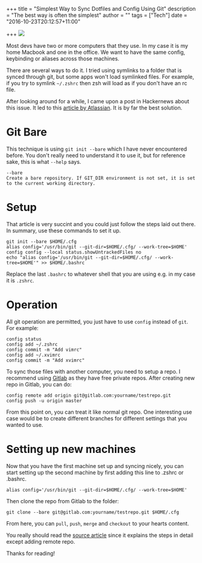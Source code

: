 +++
title = "Simplest Way to Sync Dotfiles and Config Using Git"
description = "The best way is often the simplest"
author = ""
tags = ["Tech"]
date = "2016-10-23T20:12:57+11:00"

+++
![](/blogFiles/f7d18bf3e4fb.jpg)

Most devs have two or more computers that they use. In my case it is my home Macbook and one in the office. We want to have the same config, keybinding or aliases across those machines.

There are several ways to do it. I tried using symlinks to a folder that is synced through git, but some apps won't load symlinked files. For example, if you try to symlink `~/.zshrc` then zsh will load as if you don't have an rc file.

After looking around for a while, I came upon a post in Hackernews about this issue. It led to this [article by Atlassian](https://developer.atlassian.com/blog/2016/02/best-way-to-store-dotfiles-git-bare-repo/). It is by far the best solution.

# Git Bare
This technique is using `git init --bare` which I have never encountered before. You don't really need to understand it to use it, but for reference sake, this is what `--help` says.

```
--bare
Create a bare repository. If GIT_DIR environment is not set, it is set to the current working directory.
```

# Setup
That article is very succint and you could just follow the steps laid out there. In summary, use these commands to set it up.

```
git init --bare $HOME/.cfg
alias config='/usr/bin/git --git-dir=$HOME/.cfg/ --work-tree=$HOME'
config config --local status.showUntrackedFiles no
echo "alias config='/usr/bin/git --git-dir=$HOME/.cfg/ --work-tree=$HOME'" >> $HOME/.bashrc
```

Replace the last `.bashrc` to whatever shell that you are using e.g. in my case it is `.zshrc`.

# Operation
All git operation are permitted, you just have to use `config` instead of `git`. For example:

```
config status
config add ~/.zshrc
config commit -m "Add vimrc"
config add ~/.xvimrc
config commit -m "Add xvimrc"
```

To sync those files with another computer, you need to setup a repo. I recommend using [Gitlab](https://gitlab.com) as they have free private repos. After creating new repo in Gitlab, you can do:

```
config remote add origin git@gitlab.com:yourname/testrepo.git
config push -u origin master
```

From this point on, you can treat it like normal git repo. One interesting use case would be to create different branches for different settings that you wanted to use.

# Setting up new machines
Now that you have the first machine set up and syncing nicely, you can start setting up the second machine by first adding this line to .zshrc or .bashrc.

```
alias config='/usr/bin/git --git-dir=$HOME/.cfg/ --work-tree=$HOME'
```

Then clone the repo from Gitlab to the folder:

```
git clone --bare git@gitlab.com:yourname/testrepo.git $HOME/.cfg
```

From here, you can `pull`, `push`, `merge` and `checkout` to your hearts content.

You really should read the [source article](https://developer.atlassian.com/blog/2016/02/best-way-to-store-dotfiles-git-bare-repo/) since it explains the steps in detail except adding remote repo.

Thanks for reading!
